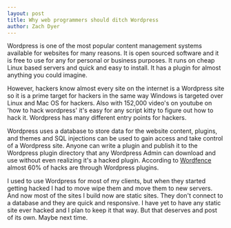 ```yaml
---
layout: post
title: Why web programmers should ditch Wordpress
author: Zach Dyer
---
```


Wordpress is one of the most popular content management systems available for
websites for many reasons. It is open sourced software and it is free to use for
any for personal or business purposes. It runs on cheap Linux based servers and
quick and easy to install. It has a plugin for almost anything you could imagine.

However, hackers know almost every site on the internet is a Wordpress site so it
is a prime target for hackers in the same way Windows is targeted over Linux and
Mac OS for hackers. Also with 152,000 video's on youtube on 'how to hack wordpress'
it's easy for any script kitty to figure out how to hack it. Wordpress has many
different entry points for hackers.

Wordpress uses a database to store data for
the website content, plugins, and themes and SQL injections can be used to gain
access and take control of a Wordpress site. Anyone can write a plugin and
publish it to the Wordpress plugin directory that any Wordpress Admin can
download and use without even realizing it's a hacked plugin. According to
[Wordfence](https://www.wordfence.com/blog/2016/03/attackers-gain-access-wordpress-sites/)
almost 60% of hacks are through Wordpress plugins.

I used to use Wordpress for most of my clients, but when they started getting
hacked I had to move wipe them and move them to new servers. And now most of the
sites I build now are static sites. They don't connect to a database and they are
quick and responsive. I have yet to have any static site ever hacked and I plan
to keep it that way. But that deserves and post of its own. Maybe next time.

